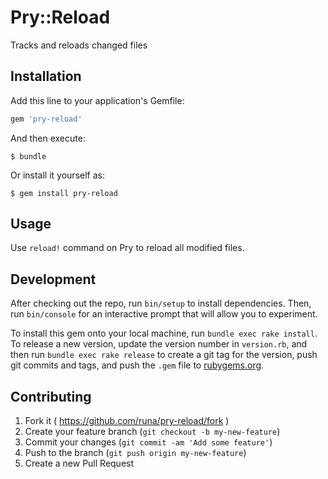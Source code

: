 # Pry::Reload

Tracks and reloads changed files

## Installation

Add this line to your application's Gemfile:

```ruby
gem 'pry-reload'
```

And then execute:

    $ bundle

Or install it yourself as:

    $ gem install pry-reload

## Usage

Use `reload!` command on Pry to reload all modified files.

## Development

After checking out the repo, run `bin/setup` to install dependencies. Then, run
`bin/console` for an interactive prompt that will allow you to experiment.

To install this gem onto your local machine, run `bundle exec rake install`. To
release a new version, update the version number in `version.rb`, and then run
`bundle exec rake release` to create a git tag for the version, push git
commits and tags, and push the `.gem` file to
[rubygems.org](https://rubygems.org).

## Contributing

1. Fork it ( https://github.com/runa/pry-reload/fork )
2. Create your feature branch (`git checkout -b my-new-feature`)
3. Commit your changes (`git commit -am 'Add some feature'`)
4. Push to the branch (`git push origin my-new-feature`)
5. Create a new Pull Request
